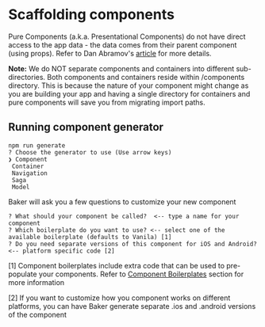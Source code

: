 # Scaffolding components

Pure Components \(a.k.a. Presentational Components\) do not have direct access to the app data - the data comes from their parent component \(using props\). Refer to Dan Abramov's [article](https://medium.com/@dan_abramov/smart-and-dumb-components-7ca2f9a7c7d0#.jfhjwnlv3) for more details.

**Note:** We do NOT separate components and containers into different sub-directories. Both components and containers reside within \/components directory. This is because the nature of your component might change as you are building your app and having a single directory for containers and pure components will save you from migrating import paths.

## Running component generator

```
npm run generate
? Choose the generator to use (Use arrow keys)
❯ Component
 Container
 Navigation
 Saga
 Model
```

Baker will ask you a few questions to customize your new component

```
? What should your component be called?  <-- type a name for your component           
? Which boilerplate do you want to use? <-- select one of the available boilerplate (defaults to Vanila) [1]  
? Do you need separate versions of this component for iOS and Android? <-- platform specific code [2]
```

\[1\] Component boilerplates include extra code that can be used to pre-populate your components. Refer to [Component Boilerplates](/scaffolding/component-boilerplates.md) section for more information

\[2\] If you want to customize how you component works on different platforms, you can have Baker generate separate .ios and .android versions of the component

